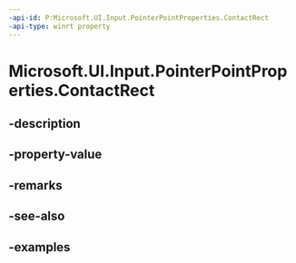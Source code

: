 ```yaml
---
-api-id: P:Microsoft.UI.Input.PointerPointProperties.ContactRect
-api-type: winrt property
---
```


# Microsoft.UI.Input.PointerPointProperties.ContactRect

<!--
public Windows.Foundation.Rect ContactRect { get; }
-->

## -description

## -property-value

## -remarks

## -see-also

## -examples
